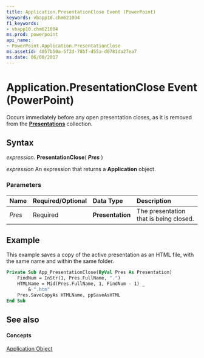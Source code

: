```yaml
---
title: Application.PresentationClose Event (PowerPoint)
keywords: vbapp10.chm621004
f1_keywords:
- vbapp10.chm621004
ms.prod: powerpoint
api_name:
- PowerPoint.Application.PresentationClose
ms.assetid: 4057b50a-5f2d-78bf-d55a-d0781da27ea7
ms.date: 06/08/2017
---
```



# Application.PresentationClose Event (PowerPoint)

Occurs immediately before any open presentation closes, as it is removed from the  **[Presentations](presentations-object-powerpoint.md)** collection.


## Syntax

 _expression_. **PresentationClose**( **_Pres_** )

 _expression_ An expression that returns a **Application** object.


### Parameters



|**Name**|**Required/Optional**|**Data Type**|**Description**|
|:-----|:-----|:-----|:-----|
| _Pres_|Required|**Presentation**|The presentation that is being closed.|

## Example

This example saves a copy of the active presentation as an HTML file, with the same name and within the same folder.


```vb
Private Sub App_PresentationClose(ByVal Pres As Presentation)
    FindNum = InStr(1, Pres.FullName, ".")
    HTMLName = Mid(Pres.FullName, 1, FindNum - 1) _
        & ".htm"
    Pres.SaveCopyAs HTMLName, ppSaveAsHTML
End Sub
```


## See also


#### Concepts


[Application Object](application-object-powerpoint.md)

